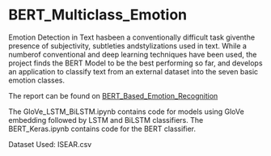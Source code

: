 # BERT_Multiclass_Emotion
Emotion Detection in Text hasbeen a conventionally difficult task giventhe presence of subjectivity, subtleties andstylizations used in text. While a numberof  conventional  and  deep  learning  techniques have been used, the project finds the BERT Model to be the best performing so far, and develops an application to classify text from an external dataset into the seven basic emotion classes.

The report can be found on [BERT_Based_Emotion_Recognition](https://github.com/aimanh22/BERT_Multiclass_Emotion/blob/main/BERT_Based_Emotion_Recognition.pdf)

The GloVe_LSTM_BiLSTM.ipynb contains code for models using GloVe embedding followed by LSTM and BiLSTM classifiers. The BERT_Keras.ipynb contains code for the BERT classifier.

Dataset Used: ISEAR.csv
